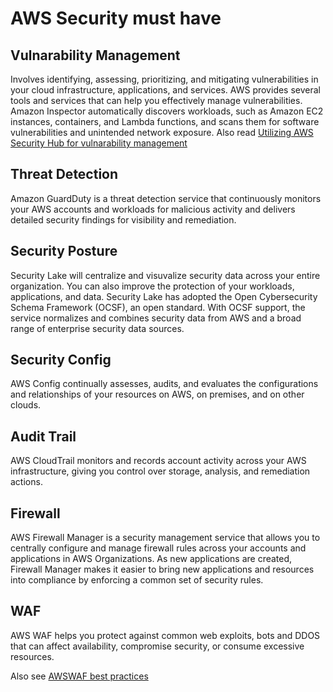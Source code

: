 # AWS Security must have

## Vulnarability Management
Involves identifying, assessing, prioritizing, and mitigating vulnerabilities in your cloud infrastructure, applications, and services. AWS provides several tools and services that can help you effectively manage vulnerabilities.
Amazon Inspector automatically discovers workloads, such as Amazon EC2 instances, containers, and Lambda functions, and scans them for software vulnerabilities and unintended network exposure.
Also read [Utilizing AWS Security Hub for vulnarability management](https://ayalamanchili.github.io/aws/vulnarability-management-with-security-hub.html)

## Threat Detection
Amazon GuardDuty is a threat detection service that continuously monitors your AWS accounts and workloads for malicious activity and delivers detailed security findings for visibility and remediation.

## Security Posture
Security Lake will centralize and visuvalize security data across your entire organization. You can also improve the protection of your workloads, applications, and data. Security Lake has adopted the Open Cybersecurity Schema Framework (OCSF), an open standard. With OCSF support, the service normalizes and combines security data from AWS and a broad range of enterprise security data sources.

## Security Config
AWS Config continually assesses, audits, and evaluates the configurations and relationships of your resources on AWS, on premises, and on other clouds.

## Audit Trail
AWS CloudTrail monitors and records account activity across your AWS infrastructure, giving you control over storage, analysis, and remediation actions.

## Firewall
AWS Firewall Manager is a security management service that allows you to centrally configure and manage firewall rules across your accounts and applications in AWS Organizations. As new applications are created, Firewall Manager makes it easier to bring new applications and resources into compliance by enforcing a common set of security rules.

## WAF
AWS WAF helps you protect against common web exploits, bots and DDOS that can affect availability, compromise security, or consume excessive resources.

Also see [AWSWAF best practices](https://ayalamanchili.github.io/aws/awswaf-best-practices.html)

